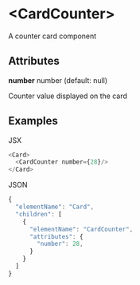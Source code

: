 # &lt;CardCounter&gt;

A counter card component

## Attributes

**number** number \(default: null\)

Counter value displayed on the card

## Examples

JSX
```js
<Card>
  <CardCounter number={28}/>
</Card>
```

JSON
```js
{
  "elementName": "Card",
  "children": [
    {
      "elementName": "CardCounter",
      "attributes": {
        "number": 28,
      }
    }
  ]
}
```
